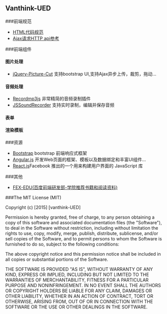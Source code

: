 ## Vanthink-UED
###前端规范
* [HTML代码规范](https://github.com/JackPu/Vanthink-UED/blob/master/FE-html-Standrad.md)
* <a href="ajax-request.md">Ajax请求HTTP api参考</a>

###前端组件
#### 图片处理
+ <a href="https://github.com/TuyoshiVinicius/jQuery-Picture-Cut">jQuery-Picture-Cut</a> 支持bootstrap UI,支持Ajax异步上传，裁剪，拖动...

#### 音频处理
+ <a href="https://github.com/nusofthq/Recordmp3js">Recordmp3js</a> 非常精简的音频录制插件
+ <a href="https://github.com/daaain/JSSoundRecorder">JSSoundRecorder</a> 支持实时录制，编辑并保存音频

#### 表单

#### 渲染模板

###资源
+ <a href="https://github.com/twbs/bootstrap"> Bootstrap</a> bootstrap 前端响应式框架
+ <a href="https://github.com/angular/angula">Angular.js</a> 开发Web页面的框架、模板以及数据绑定和丰富UI组件...
+ <a href="https://github.com/facebook/react">React.js</a>Facebook 推出的一个用来构建用户界面的 JavaScript 库


###其他

+ <a href="https://github.com/fex-team/fex-edu">FEX-EDU(百度前端研发部-学院推荐书籍和阅读资料)</a>



###The MIT License (MIT)

Copyright (c) [2015] [vanthink-UED]

Permission is hereby granted, free of charge, to any person obtaining a copy
of this software and associated documentation files (the "Software"), to deal
in the Software without restriction, including without limitation the rights
to use, copy, modify, merge, publish, distribute, sublicense, and/or sell
copies of the Software, and to permit persons to whom the Software is
furnished to do so, subject to the following conditions:

The above copyright notice and this permission notice shall be included in all
copies or substantial portions of the Software.

THE SOFTWARE IS PROVIDED "AS IS", WITHOUT WARRANTY OF ANY KIND, EXPRESS OR
IMPLIED, INCLUDING BUT NOT LIMITED TO THE WARRANTIES OF MERCHANTABILITY,
FITNESS FOR A PARTICULAR PURPOSE AND NONINFRINGEMENT. IN NO EVENT SHALL THE
AUTHORS OR COPYRIGHT HOLDERS BE LIABLE FOR ANY CLAIM, DAMAGES OR OTHER
LIABILITY, WHETHER IN AN ACTION OF CONTRACT, TORT OR OTHERWISE, ARISING FROM,
OUT OF OR IN CONNECTION WITH THE SOFTWARE OR THE USE OR OTHER DEALINGS IN THE
SOFTWARE.
